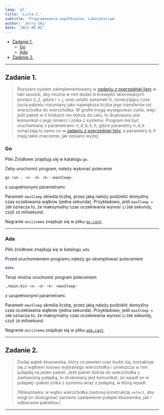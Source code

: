 ```yaml
---
lang: 'pl'
title: 'Lista 2.'
subtitle: 'Programowanie współbieżne, Laboratorium'
author: 'Jerry Sky'
date: '2021-05-02'
---
```


[poprzednia-lista]: ../lista-1/readme.md

- [Zadanie 1.](#zadanie-1)
    - [Go](#go)
    - [Ada](#ada)
- [Zadanie 2.](#zadanie-2)

---

## Zadanie 1.

> Rozszerz system zaimplementowany w [zadaniu z poprzedniej listy][poprzednia-lista] w taki sposób,
> aby można w nim dodać $b$ krawędzi skierowanych postaci $(i,j)$,
> gdzie $i>j$, oraz ustalić parametr $h$,
> oznaczający czas życia pakietu rozumiany jako największa liczba jego transferów od wierzchołka do wierzchołka.
> W grafie mogą występować cykle, więc jeśli pakiet w h krokach nie dotrze do celu,
> to drukowany jest komunikat o jego śmierci i znika z systemu.
> Program ma być uruchamiany z parametrami:
> $n, d, b, k, h$,
> gdzie parametry $n, d, k$ oznaczają to samo co w [zadaniu z poprzedniej listy][poprzednia-lista],
> a parametry $b, h$ mają takie znaczenie, jak opisano wyżej.

### Go

Pliki Źródłowe znajdują się w katalogu `go`.

Żeby uruchomić program, należy wykonać polecenie

```bash
go run . ‹n› ‹d› ‹k› ‹maxSleep›
```

z uzupełnionymi parametrami.

Parametr `maxSleep` określa liczbę, przez jaką należy podzielić domyślny czas oczekiwania wątków (jedna sekunda).
Przykładowo, jeśli `maxSleep = 100` oznacza to, że maksymalny czas oczekiwania wynosi `1/100` sekundy, czyli `10` milisekund.

Nagranie `asciinema` znajduje się w pliku [`go.cast`](go.cast).

---

### Ada

Pliki źródłowe znajdują się w katalogu `ada`.

Przed uruchomieniem programu należy go skompilować poleceniem

```bash
make
```

Teraz można uruchomić program poleceniem

```bash
./main.bin ‹n› ‹d› ‹k› ‹maxSleep›
```

z uzupełnionymi parametrami.

Parametr `maxSleep` określa liczbę, przez jaką należy podzielić domyślny czas oczekiwania wątków (jedna sekunda).
Przykładowo, jeśli `maxSleep = 100` oznacza to, że maksymalny czas oczekiwania wynosi `1/100` sekundy, czyli `10` milisekund.

Nagranie `asciinema` znajduje się w pliku [`ada.cast`](ada.cast).

---

## Zadanie 2.

> Dodaj wątek kłusownika, który co pewien czas budzi się,
> kontaktuje się z wątkiem losowo wybranego wierzchołka i umieszcza w nim pułapkę na jeden pakiet.
> Jeśli pakiet dotrze do wierzchołka z zastawioną pułapką,
> to drukowany jest komunikat,
> że wpadł on w pułapkę i pakiet znika z systemu wraz z pułapką, w którą wpadł.
>
> (Wskazówka: w wątku wierzchołka zastosuj konstrukcję `select`,
> aby mógł on obsługiwać zarówno zastawienie pułapki kłusownika, jak i odbieranie pakietów.)

---
